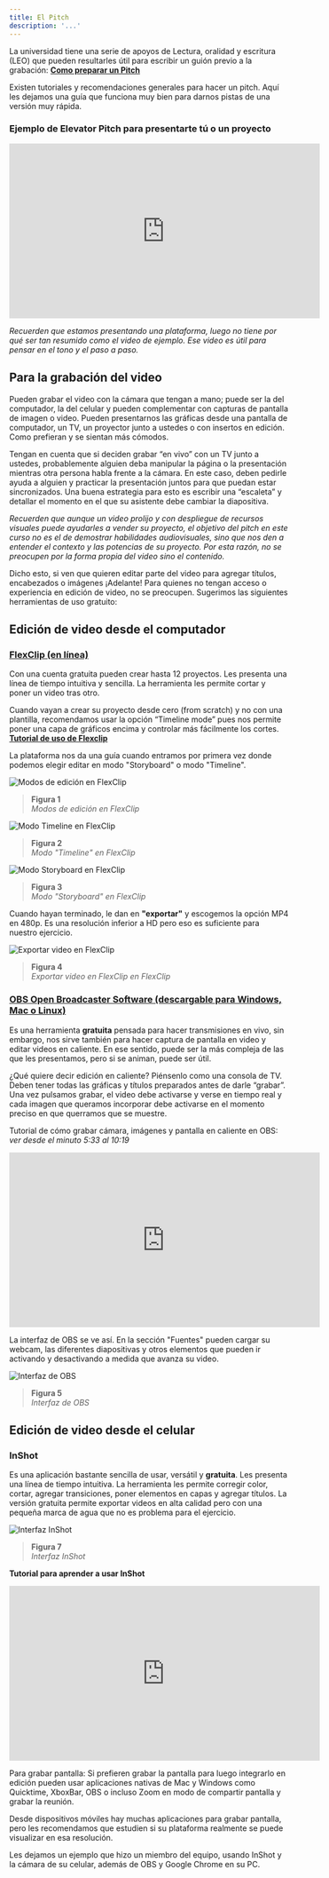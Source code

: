 ```yaml
---
title: El Pitch
description: '...'
---
```


La universidad tiene una serie de apoyos de Lectura, oralidad y escritura (LEO) que pueden resultarles útil para escribir un guión previo a la grabación: <strong><a href="https://leo.uniandes.edu.co/index.php?option=com_content&view=article&id=131:como-preparar-un-pitch&catid=69&Itemid=126" target="_blank">Como preparar un Pitch</a></strong>

Existen tutoriales y recomendaciones generales para hacer un pitch. Aquí les dejamos una guía que funciona muy bien para darnos pistas de una versión muy rápida.

### Ejemplo de Elevator Pitch para presentarte tú o un proyecto

<iframe width="560" height="315" src="https://www.youtube.com/embed/uv357YzY7-k" title="YouTube video player" frameborder="0" allow="accelerometer; autoplay; clipboard-write; encrypted-media; gyroscope; picture-in-picture" allowfullscreen></iframe>

_Recuerden que estamos presentando una plataforma, luego no tiene por qué ser tan resumido como el video de ejemplo. Ese video es útil para pensar en el tono y el paso a paso._

## Para la grabación del video

Pueden grabar el video con la cámara que tengan a mano; puede ser la del computador, la del celular y pueden complementar con capturas de pantalla de imagen o video. Pueden presentarnos las gráficas desde una pantalla de computador, un TV, un proyector junto a ustedes o con insertos en edición. Como prefieran y se sientan más cómodos.

Tengan en cuenta que si deciden grabar “en vivo” con un TV junto a ustedes, probablemente alguien deba manipular la página o la presentación mientras otra persona habla frente a la cámara. En este caso, deben pedirle ayuda a alguien y practicar la presentación juntos para que puedan estar sincronizados. Una buena estrategia para esto es escribir una “escaleta” y detallar el momento en el que su asistente debe cambiar la diapositiva.

_Recuerden que aunque un video prolijo y con despliegue de recursos visuales puede ayudarles a vender su proyecto, el objetivo del pitch en este curso no es el de demostrar habilidades audiovisuales, sino que nos den a entender el contexto y las potencias de su proyecto. Por esta razón, no se preocupen por la forma propia del video sino el contenido._

Dicho esto, si ven que quieren editar parte del video para agregar títulos, encabezados o imágenes ¡Adelante! Para quienes no tengan acceso o experiencia en edición de video, no se preocupen. Sugerimos las siguientes herramientas de uso gratuito:

## Edición de video desde el computador

### <strong><a href="https://www.flexclip.com/" target="_blank">FlexClip (en línea)</a></strong>

Con una cuenta gratuita pueden crear hasta 12 proyectos. Les presenta una línea de tiempo intuitiva y sencilla. La herramienta les permite cortar y poner un video tras otro.

Cuando vayan a crear su proyecto desde cero (from scratch) y no con una plantilla, recomendamos usar la opción “Timeline mode” pues nos permite poner una capa de gráficos encima y controlar más fácilmente los cortes. <strong><a href="https://www.flexclip.com/tutorial/get-started.html" target="_blank">Tutorial de uso de Flexclip</a></strong>

La plataforma nos da una guía cuando entramos por primera vez donde podemos elegir editar en modo "Storyboard" o modo "Timeline".

<img src="/vysimgs/image4.png" alt="Modos de edición en FlexClip" />

> **Figura 1**  
> _Modos de edición en FlexClip_

<img src="/vysimgs/image2.png" alt="Modo Timeline en FlexClip" />

> **Figura 2**  
> _Modo "Timeline" en FlexClip_

<img src="/vysimgs/image8.png" alt="Modo Storyboard en FlexClip" />

> **Figura 3**  
> _Modo "Storyboard" en FlexClip_

Cuando hayan terminado, le dan en **"exportar"** y escogemos la opción MP4 en 480p. Es una resolución inferior a HD pero eso es suficiente para nuestro ejercicio.

<img src="/vysimgs/image6.png" alt="Exportar video en FlexClip" />

> **Figura 4**  
> _Exportar video en FlexClip en FlexClip_

### <a href="https://obsproject.com/" target="_blank">OBS Open Broadcaster Software (descargable para Windows, Mac o Linux)</a>

Es una herramienta **gratuita** pensada para hacer transmisiones en vivo, sin embargo, nos sirve también para hacer captura de pantalla en video y editar videos en caliente. En ese sentido, puede ser la más compleja de las que les presentamos, pero si se animan, puede ser útil.

¿Qué quiere decir edición en caliente? Piénsenlo como una consola de TV. Deben tener todas las gráficas y títulos preparados antes de darle “grabar”. Una vez pulsamos grabar, el video debe activarse y verse en tiempo real y cada imagen que queramos incorporar debe activarse en el momento preciso en que querramos que se muestre.

Tutorial de cómo grabar cámara, imágenes y pantalla en caliente en OBS: _ver desde el minuto 5:33 al 10:19_

<iframe width="560" height="315" src="https://www.youtube.com/embed/nQb2qe9We00?start=333" title="YouTube video player" frameborder="0" allow="accelerometer; autoplay; clipboard-write; encrypted-media; gyroscope; picture-in-picture" allowfullscreen></iframe>

La interfaz de OBS se ve así. En la sección "Fuentes" pueden cargar su webcam, las diferentes diapositivas y otros elementos que pueden ir activando y desactivando a medida que avanza su video.

<img src="/vysimgs/image5.png" alt="Interfaz de OBS" />

> **Figura 5**  
> _Interfaz de OBS_

## Edición de video desde el celular

### InShot

Es una aplicación bastante sencilla de usar, versátil y **gratuita**. Les presenta una línea de tiempo intuitiva. La herramienta les permite corregir color, cortar, agregar transiciones, poner elementos en capas y agregar títulos. La versión gratuita permite exportar videos en alta calidad pero con una pequeña marca de agua que no es problema para el ejercicio.

<img src="/vysimgs/image7.png" alt="Interfaz InShot" />

> **Figura 7**  
> _Interfaz InShot_

**Tutorial para aprender a usar InShot**

<iframe width="560" height="315" src="https://www.youtube.com/embed/iJjXVLIq6m4?start=43" title="YouTube video player" frameborder="0" allow="accelerometer; autoplay; clipboard-write; encrypted-media; gyroscope; picture-in-picture" allowfullscreen></iframe>

Para grabar pantalla:
Si prefieren grabar la pantalla para luego integrarlo en edición pueden usar aplicaciones nativas de Mac y Windows como Quicktime, XboxBar, OBS o incluso Zoom en modo de compartir pantalla y grabar la reunión.

Desde dispositivos móviles hay muchas aplicaciones para grabar pantalla, pero les recomendamos que estudien si su plataforma realmente se puede visualizar en esa resolución.

Les dejamos un ejemplo que hizo un miembro del equipo, usando InShot y la cámara de su celular, además de OBS y Google Chrome en su PC.
